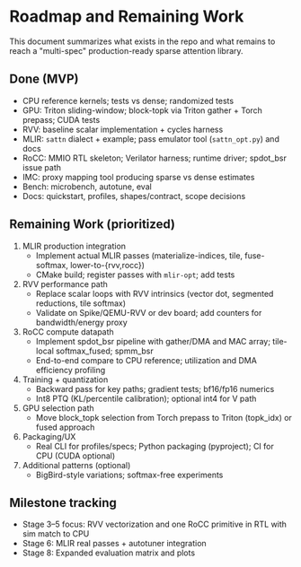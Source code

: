 # Roadmap and Remaining Work

This document summarizes what exists in the repo and what remains to reach a "multi-spec" production-ready sparse attention library.

## Done (MVP)
- CPU reference kernels; tests vs dense; randomized tests
- GPU: Triton sliding-window; block-topk via Triton gather + Torch prepass; CUDA tests
- RVV: baseline scalar implementation + cycles harness
- MLIR: `sattn` dialect + example; pass emulator tool (`sattn_opt.py`) and docs
- RoCC: MMIO RTL skeleton; Verilator harness; runtime driver; spdot_bsr issue path
- IMC: proxy mapping tool producing sparse vs dense estimates
- Bench: microbench, autotune, eval
- Docs: quickstart, profiles, shapes/contract, scope decisions

## Remaining Work (prioritized)
1) MLIR production integration
   - Implement actual MLIR passes (materialize-indices, tile, fuse-softmax, lower-to-{rvv,rocc})
   - CMake build; register passes with `mlir-opt`; add tests
2) RVV performance path
   - Replace scalar loops with RVV intrinsics (vector dot, segmented reductions, tile softmax)
   - Validate on Spike/QEMU-RVV or dev board; add counters for bandwidth/energy proxy
3) RoCC compute datapath
   - Implement spdot_bsr pipeline with gather/DMA and MAC array; tile-local softmax_fused; spmm_bsr
   - End-to-end compare to CPU reference; utilization and DMA efficiency profiling
4) Training + quantization
   - Backward pass for key paths; gradient tests; bf16/fp16 numerics
   - Int8 PTQ (KL/percentile calibration); optional int4 for V path
5) GPU selection path
   - Move block_topk selection from Torch prepass to Triton (topk_idx) or fused approach
6) Packaging/UX
   - Real CLI for profiles/specs; Python packaging (pyproject); CI for CPU (CUDA optional)
7) Additional patterns (optional)
   - BigBird-style variations; softmax-free experiments

## Milestone tracking
- Stage 3–5 focus: RVV vectorization and one RoCC primitive in RTL with sim match to CPU
- Stage 6: MLIR real passes + autotuner integration
- Stage 8: Expanded evaluation matrix and plots
